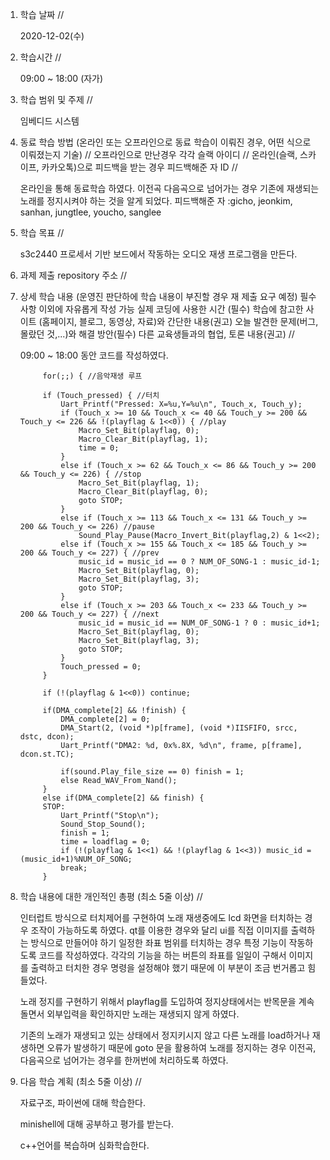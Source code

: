 1. 학습 날짜 // 

    2020-12-02(수)
 
2. 학습시간 // 

    09:00 ~ 18:00 (자가)
    
3. 학습 범위 및 주제 // 
    
    임베디드 시스템

4. 동료 학습 방법 (온라인 또는 오프라인으로 동료 학습이 이뤄진 경우, 어떤 식으로 이뤄졌는지 기술) // 오프라인으로 만난경우 각각 슬랙 아이디 // 온라인(슬랙, 스카이프, 카카오톡)으로 피드백을 받는 경우 피드백해준 자 ID // 

    온라인을 통해 동료학습 하였다. 이전곡 다음곡으로 넘어가는 경우 기존에 재생되는 노래를 정지시켜야 하는 것을 알게 되었다. 피드백해준 자 :gicho, jeonkim, sanhan, jungtlee, youcho, sanglee

5. 학습 목표 //

    s3c2440 프로세서 기반 보드에서 작동하는 오디오 재생 프로그램을 만든다.
    
6. 과제 제출 repository 주소 // 
    
    
    
7. 상세 학습 내용 (운영진 판단하에 학습 내용이 부진할 경우 재 제출 요구 예정) 필수사항 이외에 자유롭게 작성 가능 실제 코딩에 사용한 시간 (필수) 학습에 참고한 사이트 (홈페이지, 블로그, 동영상, 자료)와 간단한 내용(권고) 오늘 발견한 문제(버그, 몰랐던 것,...)와 해결 방안(필수) 다른 교육생들과의 협업, 토론 내용(권고) //
    
    09:00 ~ 18:00 동안 코드를 작성하였다.
    
    		for(;;) { //음악재생 루프

			if (Touch_pressed) { //터치
				Uart_Printf("Pressed: X=%u,Y=%u\n", Touch_x, Touch_y);
				if (Touch_x >= 10 && Touch_x <= 40 && Touch_y >= 200 && Touch_y <= 226 && !(playflag & 1<<0)) { //play
					Macro_Set_Bit(playflag, 0);
					Macro_Clear_Bit(playflag, 1);
					time = 0;
				}
				else if (Touch_x >= 62 && Touch_x <= 86 && Touch_y >= 200 && Touch_y <= 226) { //stop
					Macro_Set_Bit(playflag, 1);
					Macro_Clear_Bit(playflag, 0);
					goto STOP;
				}
				else if (Touch_x >= 113 && Touch_x <= 131 && Touch_y >= 200 && Touch_y <= 226) //pause
					Sound_Play_Pause(Macro_Invert_Bit(playflag,2) & 1<<2);
				else if (Touch_x >= 155 && Touch_x <= 185 && Touch_y >= 200 && Touch_y <= 227) { //prev
					music_id = music_id == 0 ? NUM_OF_SONG-1 : music_id-1;
					Macro_Set_Bit(playflag, 0);
					Macro_Set_Bit(playflag, 3);
					goto STOP;
				}
				else if (Touch_x >= 203 && Touch_x <= 233 && Touch_y >= 200 && Touch_y <= 227) { //next
					music_id = music_id == NUM_OF_SONG-1 ? 0 : music_id+1;
					Macro_Set_Bit(playflag, 0);
					Macro_Set_Bit(playflag, 3);
					goto STOP;
				}
				Touch_pressed = 0;
			}

            if (!(playflag & 1<<0)) continue;

			if(DMA_complete[2] && !finish) {
				DMA_complete[2] = 0;
				DMA_Start(2, (void *)p[frame], (void *)IISFIFO, srcc, dstc, dcon);
				Uart_Printf("DMA2: %d, 0x%.8X, %d\n", frame, p[frame], dcon.st.TC);

				if(sound.Play_file_size == 0) finish = 1;
				else Read_WAV_From_Nand();
			}
			else if(DMA_complete[2] && finish) {
            STOP:
                Uart_Printf("Stop\n");
				Sound_Stop_Sound();
				finish = 1;
				time = loadflag = 0;
				if (!(playflag & 1<<1) && !(playflag & 1<<3)) music_id = (music_id+1)%NUM_OF_SONG;
				break;
			}
        
    
8. 학습 내용에 대한 개인적인 총평 (최소 5줄 이상) //
    
    인터럽트 방식으로 터치제어를 구현하여 노래 재생중에도 lcd 화면을 터치하는 경우 조작이 가능하도록 하였다. qt를 이용한 경우와 달리 ui를 직접 이미지를 출력하는 방식으로 만들어야 하기 일정한 좌표 범위를 터치하는 경우 특정 기능이 작동하도록 코드를 작성하였다. 각각의 기능을 하는 버튼의 좌표를 일일이 구해서 이미지를 출력하고 터치한 경우 명령을 설정해야 했기 때문에 이 부분이 조금 번거롭고 힘들었다.
    
    노래 정지를 구현하기 위해서 playflag를 도입하여 정지상태에서는 반목문을 계속 돌면서 외부입력을 확인하지만 노래는 재생되지 않게 하였다. 
    
    기존의 노래가 재생되고 있는 상태에서 정지키시지 않고 다른 노래를 load하거나 재생하면 오류가 발생하기 때문에 goto 문을 활용하여 노래를 정지하는 경우 이전곡, 다음곡으로 넘어가는 경우를 한꺼번에 처리하도록 하였다.
    
9. 다음 학습 계획 (최소 5줄 이상) // 
    
    자료구조, 파이썬에 대해 학습한다.
    
    minishell에 대해 공부하고 평가를 받는다.
    
    c++언어를 복습하며 심화학습한다.